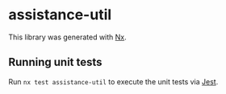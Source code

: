 # assistance-util

This library was generated with [Nx](https://nx.dev).

## Running unit tests

Run `nx test assistance-util` to execute the unit tests via [Jest](https://jestjs.io).
